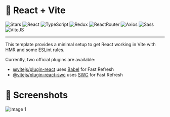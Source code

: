# 🍕 React + Vite

![Stars](https://m3-markdown-badges.vercel.app/stars/4/3/Bazelit/react-pizza)
![React](https://ziadoua.github.io/m3-Markdown-Badges/badges/React/react2.svg)
![TypeScript](https://ziadoua.github.io/m3-Markdown-Badges/badges/TypeScript/typescript1.svg)
![Redux](https://ziadoua.github.io/m3-Markdown-Badges/badges/Redux/redux1.svg)
![ReactRouter](https://svgshare.com/i/16mg.svg)
![Axios](https://ziadoua.github.io/m3-Markdown-Badges/badges/Axios/axios1.svg)
![Sass](https://ziadoua.github.io/m3-Markdown-Badges/badges/Sass/sass2.svg)
![ViteJS](https://ziadoua.github.io/m3-Markdown-Badges/badges/ViteJS/vitejs1.svg)

---

This template provides a minimal setup to get React working in Vite with HMR and some ESLint rules.

Currently, two official plugins are available:

- [@vitejs/plugin-react](https://github.com/vitejs/vite-plugin-react/blob/main/packages/plugin-react/README.md) uses [Babel](https://babeljs.io/) for Fast Refresh
- [@vitejs/plugin-react-swc](https://github.com/vitejs/vite-plugin-react-swc) uses [SWC](https://swc.rs/) for Fast Refresh

# 📸 Screenshots

![image 1](https://github.com/Bazelit/react-pizza/assets/114398169/22591a3d-f7af-41da-b0f6-4ef161e22cd2)
